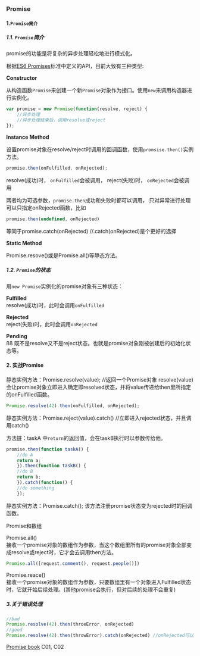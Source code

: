 ### Promise

#### 1.`Promise简介`

##### 1.1. `Promise`简介

promise的功能是将复杂的异步处理轻松地进行模式化。

根据[ES6 Promises](/)标准中定义的API，目前大致有三种类型:

<strong>Constructor</strong><br>

从构造函数<code>Promise</code>来创建一个新<code>Promise</code>对象作为接口。使用<code>new</code>来调用构造器进行实例化。

~~~js
var promise = new Promise(function(resolve, reject) {
	//异步处理
	//异步处理结束后，调用resolve或reject
});
~~~

<strong>Instance Method</strong><br>

设置promise对象在resolve/reject时调用的回调函数，使用<code>promsise.then()</code>实例方法。

~~~js
promise.then(onFulfilled, onRejected);
~~~

resolve(成功)时，
	<code>onFulfilled</code>会被调用，
reject(失败)时，
	<code>onRejected</code>会被调用

两者均为可选参数，<code>promise.then</code>成功和失败时都可以调用，
只对异常进行处理可以只指定onRejected函数，比如

~~~js
promise.then(undefined, onRejected)
~~~

等同于promise.catch(onRejected) //.catch(onRejected)是个更好的选择

<strong>Static Method</strong><br>

Promise.resove()或是Promise.all()等静态方法。

##### 1.2. `Promise`的状态

用<code>new Promise</code>实例化的promise对象有三种状态：

<strong>Fulfilled</strong><br>
	resolve(成功)时，此时会调用<code>onFulfilled</code>

<strong>Rejected</strong><br>
	reject(失败)时，此时会调用<code>onRejected</code>

<strong>Pending</strong><br>ßß
	既不是resolve又不是reject状态。也就是promise对象刚被创建后的初始化状态等。

#### 2. 实战Promise

静态实例方法：Promise.resolve(value); //返回一个Promise对象
resolve(value)会让promise对象立即进入确定即resolved状态，并将value传递给then里所指定的onFulfilled函数。

~~~js
Promise.resolve(42).then(onFulfilled, onRejected);
~~~

静态实例方法：Promise.reject(value).catch() //立即进入rejected状态，并且调用catch()

方法链：taskA 中<code>return</code>的返回值，会在taskB执行时以参数传给他。

~~~js
promise.then(function taskA() {	
	//do A
	return a;
	}).then(function taskB() {
	//do B
	return b;
	}).catch(function() {
	//do something
	});
~~~

静态实例方法：Promise.catch(); 该方法注册promise状态变为rejected时的回调函数。

Promise和数组

Promise.all()<br>接收一个promise对象的数组作为参数，当这个数组里所有的promise对象全部变成resolve或reject时，它才会去调用then方法。

~~~js
Promise.all([request.comment(), request.people()])
~~~

Promise.reace()<br>
接收一个promise对象的数组作为参数，只要数组里有一个对象进入Fulfilled状态时，它就开始后续处理。(其他promise会执行，但对后续的处理不会重复)

##### 3.关于错误处理
~~~js
//bad
Promise.resolve(42).then(throeError, onRejected)
//good
Promise.resolve(42).then(throwError).catch(onRejected) //onRejected可以捕获throwError中的error
~~~


[Promise book](http://liubin.org/promises-book/) C01, C02






